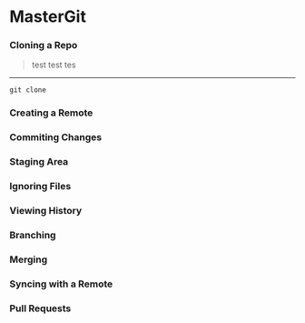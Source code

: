 # MasterGit

### Cloning a Repo

> test test tes
---
` git clone  `

### Creating a Remote



### Commiting Changes



### Staging Area



### Ignoring Files



### Viewing History



### Branching



### Merging



### Syncing with a Remote



### Pull Requests

